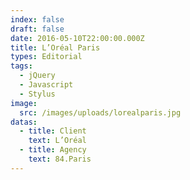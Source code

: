 ```yaml
---
index: false
draft: false
date: 2016-05-10T22:00:00.000Z
title: L’Oréal Paris
types: Editorial
tags:
  - jQuery
  - Javascript
  - Stylus
image:
  src: /images/uploads/lorealparis.jpg
datas:
  - title: Client
    text: L’Oréal
  - title: Agency
    text: 84.Paris
---
```

